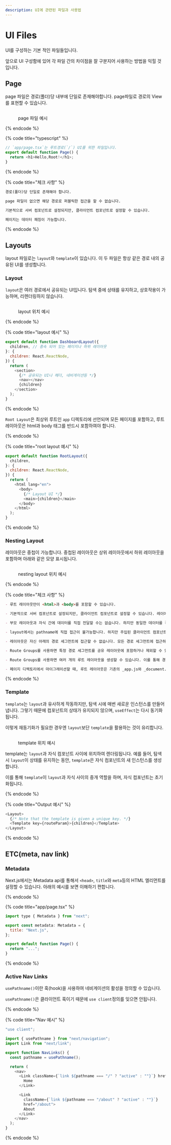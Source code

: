 ```yaml
---
description: UI에 관련된 파일과 사용법
---
```


# UI Files

UI를 구성하는 기본 적인 파일들입니다.

앞으로 UI 구성함에 있어 각 파일 간의 차이점을 잘 구분지어 사용하는 방법을 익힐 것 입니다.

## Page

page 파일은 경로(폴더)당 내부에 단일로 존재해야합니다. page파일로 경로의 View를 표현할 수 있습니다.

<figure><img src="https://nextjs.org/_next/image?url=%2Fdocs%2Fdark%2Fpage-special-file.png&w=1920&q=75" alt=""><figcaption><p>page 파일 예시</p></figcaption></figure>

{% endcode %}

{% code title="typescript" %}

```typescript
// `app/page.tsx`는 루트경로(`/`) UI를 위한 파일입니다.
export default function Page() {
  return <h1>Hello,Root!</h1>;
}
```

{% endcode %}

{% code title="체크 사항" %}


```markdown
경로(폴더)당 단일로 존재해야 합니다.

page 파일이 없으면 해당 경로로 퍼블릭한 접근을 할 수 없습니다.

기본적으로 서버 컴포넌트로 설정되지만, 클라이언트 컴포넌트로 설정할 수 있습니다.

페이지는 데이터 패칭이 가능합니다.
```


{% endcode %}

## Layouts

layout 파일로는 `layout`와 `template`이 있습니다. 이 두 파일은 항상 같은 경로 내의 공유된 UI를 생성합니다.

### Layout

`layout`은 여러 경로에서 공유되는 UI입니다. 탐색 중에 상태를 유지하고, 상호작용이 가능하며, 리렌더링하지 않습니다.

<figure><img src="https://nextjs.org/_next/image?url=%2Fdocs%2Fdark%2Flayout-special-file.png&w=1920&q=75" alt=""><figcaption><p>layout 위치 예시</p></figcaption></figure>

{% endcode %}

{% code title="layout 예시" %}

```js
export default function DashboardLayout({
  children, // 종속 되어 있는 페이지나 하위 레이아웃
}: {
  children: React.ReactNode,
}) {
  return (
    <section>
      {/* 공유되는 UI나 헤더, 네비게이션등 */}
      <nav></nav>
      {children}
    </section>
  );
}
```

{% endcode %}

`Root Layout`은 최상위 루트인 `app` 디렉토리에 선언되며 모든 페이지를 포함하고, 루트 레이아웃은 html과 body 태그를 반드시 포함하여야 합니다.

{% endcode %}

{% code title="root layout 예시" %}

```js
export default function RootLayout({
  children,
}: {
  children: React.ReactNode,
}) {
  return (
    <html lang="en">
      <body>
        {/* Layout UI */}
        <main>{children}</main>
      </body>
    </html>
  );
}
```

{% endcode %}

### Nesting Layout

레이아웃은 중첩이 가능합니다. 중첩된 레이아웃은 상위 레이아웃에서 하위 레이아웃을 포함하며 아래와 같은 모양 표시됩니다.

<figure><img src="https://nextjs.org/_next/image?url=%2Fdocs%2Fdark%2Fnested-layouts-ui.png&w=1920&q=75" alt=""><figcaption><p>nesting layout 위치 예시</p></figcaption></figure>

{% endcode %}

{% code title="체크 사항" %}

```markdown
- 루트 레이아웃만이 <html>과 <body>를 포함할 수 있습니다.

- 기본적으로 서버 컴포넌트로 설정되지만, 클라이언트 컴포넌트로 설정할 수 있습니다. 레이아웃은 데이터 패칭이 가능합니다.

- 부모 레이아웃과 자식 간에 데이터를 직접 전달할 수는 없습니다. 하지만 동일한 데이터를 경로에서 여러 번 가져오는 것은 가능하며, React는 성능에 영향을 주지 않고 이러한 요청을 자동으로 중복 제거(dedupe)합니다.

- layout에서는 pathname에 직접 접근이 불가능합니다. 하지만 주입된 클라이언트 컴포넌트의 경우 usePathname hook을 사용할 수 있습니다.

- 레이아웃은 자신 아래의 경로 세그먼트에 접근할 수 없습니다. 모든 경로 세그먼트에 접근하려면 클라이언트 컴포넌트에서 useSelectedLayoutSegment 또는 useSelectedLayoutSegments를 사용할 수 있습니다.

- Route Groups를 사용하면 특정 경로 세그먼트를 공유 레이아웃에 포함하거나 제외할 수 있습니다.

- Route Groups를 사용하면 여러 개의 루트 레이아웃을 생성할 수 있습니다. 이를 통해 경로 세그먼트를 그룹화하고 각 그룹에 대해 별도의 레이아웃을 설정할 수 있습니다. 이는 보다 복잡한 레이아웃 구조를 유연하게 구성하는 데 유용합니다.

- 페이지 디렉토리에서 마이그레이션할 때, 루트 레이아웃은 기존의 _app.js와 _document.js 파일을 대체합니다. 마이그레이션 가이드를 참조하여 전환 과정을 확인할 수 있습니다.
```

{% endcode %}

### Template

`template`는 `layout`과 유사하게 작동하지만, 탐색 시에 매번 새로운 인스턴스를 만들어냅니다. 그렇기 때문에 컴포넌트의 상태가 유지되지 않으며, `useEffect`는 다시 동기화됩니다. 

이렇게 재동기화가 필요한 경우엔 `layout`보단 `template`을 활용하는 것이 유리합니다.

<figure><img src="https://nextjs.org/_next/image?url=%2Fdocs%2Fdark%2Ftemplate-special-file.png&w=1920&q=75" alt=""><figcaption><p>template 위치 예시</p></figcaption></figure>

template는 `layout`과 자식 컴포넌트 사이에 위치하여 렌더링됩니다. 예를 들어, 탐색 시 `layout`이 상태를 유지하는 동안, `template`은 자식 컴포넌트의 새 인스턴스를 생성합니다. 

이를 통해 `template`이 `layout`과 자식 사이의 중개 역할을 하며, 자식 컴포넌트는 초기화됩니다.

{% endcode %}

{% code title="Output 예시" %}

```js
<Layout>
  {/* Note that the template is given a unique key. */}
  <Template key={routeParam}>{children}</Template>
</Layout>
```

{% endcode %}

## ETC(meta, nav link)

### Metadata

Next.js에서는 Metadata api를 통해서 `<head>`, `title`와 `meta`등의 HTML 엘리먼트를 설정할 수 있습니다. 아래의 예시를 보면 이해하기 편합니다.

{% endcode %}

{% code title="app/page.tsx" %}

```js
import type { Metadata } from "next";

export const metadata: Metadata = {
  title: "Next.js",
};

export default function Page() {
  return "...";
}
```

{% endcode %}

### Active Nav Links

`usePathname()`이란 훅(hook)을 사용하여 네비게이션의 활성을 정의할 수 있습니다.

`usePathname()`은 클라이언트 훅이기 때문에 `use client`정의를 잊으면 안됩니다.

{% endcode %}

{% code title="Nav 예시" %}

```js
"use client";

import { usePathname } from "next/navigation";
import Link from "next/link";

export function NavLinks() {
  const pathname = usePathname();

  return (
    <nav>
      <Link className={`link ${pathname === "/" ? "active" : ""}`} href="/">
        Home
      </Link>

      <Link
        className={`link ${pathname === "/about" ? "active" : ""}`}
        href="/about">
        About
      </Link>
    </nav>
  );
}
```

{% endcode %}
